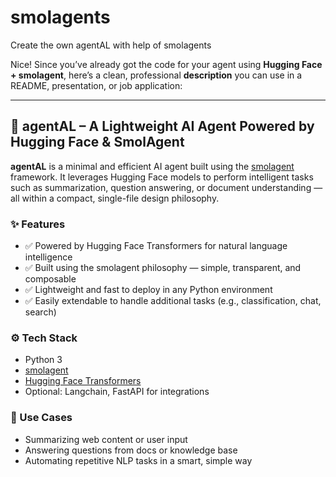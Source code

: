 # smolagents
Create the own agentAL with help of smolagents

Nice! Since you’ve already got the code for your agent using **Hugging Face + smolagent**, here’s a clean, professional **description** you can use in a README, presentation, or job application:

---

## 🧠 agentAL – A Lightweight AI Agent Powered by Hugging Face & SmolAgent

**agentAL** is a minimal and efficient AI agent built using the [smolagent](https://github.com/smol-ai/smol-agent) framework. It leverages Hugging Face models to perform intelligent tasks such as summarization, question answering, or document understanding — all within a compact, single-file design philosophy.

### ✨ Features
- ✅ Powered by Hugging Face Transformers for natural language intelligence  
- ✅ Built using the smolagent philosophy — simple, transparent, and composable  
- ✅ Lightweight and fast to deploy in any Python environment  
- ✅ Easily extendable to handle additional tasks (e.g., classification, chat, search)

### ⚙️ Tech Stack
- Python 3
- [smolagent](https://github.com/smol-ai/smol-agent)
- [Hugging Face Transformers](https://huggingface.co/docs/transformers/index)
- Optional: Langchain, FastAPI for integrations

### 📌 Use Cases
- Summarizing web content or user input
- Answering questions from docs or knowledge base
- Automating repetitive NLP tasks in a smart, simple way
